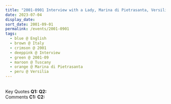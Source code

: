 ```yaml
---
title: "2001-0901 Interview with a Lady, Marina di Pietrasanta, Versilia, Tuscany, Italy"
date: 2023-07-04
display_date: 
sort_date: 2001-09-01
permalink: /events/2001-0901
tags:
  - blue @ English
  - brown @ Italy
  - crimson @ 2001
  - deeppink @ Interview
  - green @ 2001-09
  - maroon @ Tuscany
  - orange @ Marina di Pietrasanta
  - peru @ Versilia
---
```


<br>

<wave-list>
  <list-title color="DarkSeaGreen" width="55">Key Quotes</list-title>
  <list-item color="BlanchedAlmond" width="280"><b>Q1:</b> <i></i></list-item>
  <list-item color="Lavender" width="280"><b>Q2:</b> <i></i></list-item>
</wave-list>

<br>

<wave-list>
  <list-title color="DarkSeaGreen" width="55">Comments</list-title>
  <list-item color="BlanchedAlmond" width="280"><b>C1:</b> <i></i></list-item>
  <list-item color="Lavender" width="280"><b>C2:</b> <i></i></list-item>
</wave-list>